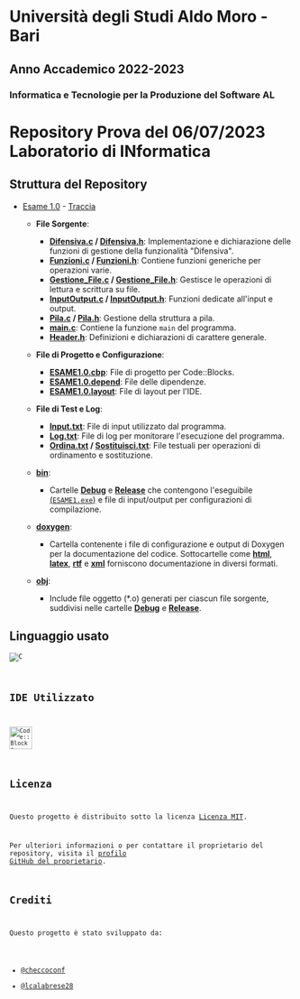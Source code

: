 # Università degli Studi Aldo Moro - Bari

## Anno Accademico 2022-2023

### Informatica e Tecnologie per la Produzione del Software AL

# Repository Prova del 06/07/2023 Laboratorio di INformatica

## Struttura del Repository
- [Esame 1.0](https://github.com/checcoconf/Prova-del-06-07-2023-Laboratorio-di-Informatica/tree/main/ESAME%201.0) - [Traccia](https://github.com/checcoconf/Prova-del-06-07-2023-Laboratorio-di-Informatica/blob/main/Traccia.pdf)
  - **File Sorgente**:
    - **[Difensiva.c](https://github.com/checcoconf/Prova-del-06-07-2023-Laboratorio-di-Informatica/blob/main/ESAME%201.0/Difensiva.c) / [Difensiva.h](https://github.com/checcoconf/Prova-del-06-07-2023-Laboratorio-di-Informatica/blob/main/ESAME%201.0/Difensiva.h)**: Implementazione e dichiarazione delle funzioni di gestione della funzionalità "Difensiva".
    - **[Funzioni.c](https://github.com/checcoconf/Prova-del-06-07-2023-Laboratorio-di-Informatica/blob/main/ESAME%201.0/Funzioni.c) / [Funzioni.h](https://github.com/checcoconf/Prova-del-06-07-2023-Laboratorio-di-Informatica/blob/main/ESAME%201.0/Funzioni.h)**: Contiene funzioni generiche per operazioni varie.
    - **[Gestione_File.c](https://github.com/checcoconf/Prova-del-06-07-2023-Laboratorio-di-Informatica/blob/main/ESAME%201.0/Gestione_File.c) / [Gestione_File.h](https://github.com/checcoconf/Prova-del-06-07-2023-Laboratorio-di-Informatica/blob/main/ESAME%201.0/Gestione_File.h)**: Gestisce le operazioni di lettura e scrittura su file.
    - **[InputOutput.c](https://github.com/checcoconf/Prova-del-06-07-2023-Laboratorio-di-Informatica/blob/main/ESAME%201.0/InputOutput.c) / [InputOutput.h](https://github.com/checcoconf/Prova-del-06-07-2023-Laboratorio-di-Informatica/blob/main/ESAME%201.0/InputOutput.h)**: Funzioni dedicate all'input e output.
    - **[Pila.c](https://github.com/checcoconf/Prova-del-06-07-2023-Laboratorio-di-Informatica/blob/main/ESAME%201.0/Pila.c) / [Pila.h](https://github.com/checcoconf/Prova-del-06-07-2023-Laboratorio-di-Informatica/blob/main/ESAME%201.0/Pila.h)**: Gestione della struttura a pila.
    - **[main.c](https://github.com/checcoconf/Prova-del-06-07-2023-Laboratorio-di-Informatica/blob/main/ESAME%201.0/main.c)**: Contiene la funzione `main` del programma.
    - **[Header.h](https://github.com/checcoconf/Prova-del-06-07-2023-Laboratorio-di-Informatica/blob/main/ESAME%201.0/Header.h)**: Definizioni e dichiarazioni di carattere generale.
  
  - **File di Progetto e Configurazione**:
    - **[ESAME1.0.cbp](https://github.com/checcoconf/Prova-del-06-07-2023-Laboratorio-di-Informatica/blob/main/ESAME%201.0/ESAME1.0.cbp)**: File di progetto per Code::Blocks.
    - **[ESAME1.0.depend](https://github.com/checcoconf/Prova-del-06-07-2023-Laboratorio-di-Informatica/blob/main/ESAME%201.0/ESAME1.0.depend)**: File delle dipendenze.
    - **[ESAME1.0.layout](https://github.com/checcoconf/Prova-del-06-07-2023-Laboratorio-di-Informatica/blob/main/ESAME%201.0/ESAME1.0.layout)**: File di layout per l'IDE.

  - **File di Test e Log**:
    - **[Input.txt](https://github.com/checcoconf/Prova-del-06-07-2023-Laboratorio-di-Informatica/blob/main/ESAME%201.0/Input.txt)**: File di input utilizzato dal programma.
    - **[Log.txt](https://github.com/checcoconf/Prova-del-06-07-2023-Laboratorio-di-Informatica/blob/main/ESAME%201.0/Log.txt)**: File di log per monitorare l'esecuzione del programma.
    - **[Ordina.txt](https://github.com/checcoconf/Prova-del-06-07-2023-Laboratorio-di-Informatica/blob/main/ESAME%201.0/Ordina.txt) / [Sostituisci.txt](https://github.com/checcoconf/Prova-del-06-07-2023-Laboratorio-di-Informatica/blob/main/ESAME%201.0/Sostituisci.txt)**: File testuali per operazioni di ordinamento e sostituzione.

  - **[bin](https://github.com/checcoconf/Prova-del-06-07-2023-Laboratorio-di-Informatica/tree/main/ESAME%201.0/bin)**:
    - Cartelle **[Debug](https://github.com/checcoconf/Prova-del-06-07-2023-Laboratorio-di-Informatica/tree/main/ESAME%201.0/bin/Debug)** e **[Release](https://github.com/checcoconf/Prova-del-06-07-2023-Laboratorio-di-Informatica/tree/main/ESAME%201.0/bin/Release)** che contengono l'eseguibile [(`ESAME1.exe`)](https://github.com/checcoconf/Prova-del-06-07-2023-Laboratorio-di-Informatica/blob/main/ESAME%201.0/bin/Release/ESAME1.exe) e file di input/output per configurazioni di compilazione.

  - **[doxygen](https://github.com/checcoconf/Prova-del-06-07-2023-Laboratorio-di-Informatica/tree/main/ESAME%201.0/doxygen)**:
    - Cartella contenente i file di configurazione e output di Doxygen per la documentazione del codice. Sottocartelle come **[html](https://github.com/checcoconf/Prova-del-06-07-2023-Laboratorio-di-Informatica/tree/main/ESAME%201.0/doxygen/html)**, **[latex](https://github.com/checcoconf/Prova-del-06-07-2023-Laboratorio-di-Informatica/tree/main/ESAME%201.0/doxygen/latex)**, **[rtf](https://github.com/checcoconf/Prova-del-06-07-2023-Laboratorio-di-Informatica/tree/main/ESAME%201.0/doxygen/rtf)** e **[xml](https://github.com/checcoconf/Prova-del-06-07-2023-Laboratorio-di-Informatica/tree/main/ESAME%201.0/doxygen/hxml)** forniscono documentazione in diversi formati.

  - **[obj](https://github.com/checcoconf/Prova-del-06-07-2023-Laboratorio-di-Informatica/tree/main/ESAME%201.0/obj)**:
    - Include file oggetto (*.o) generati per ciascun file sorgente, suddivisi nelle cartelle **[Debug](https://github.com/checcoconf/Prova-del-06-07-2023-Laboratorio-di-Informatica/tree/main/ESAME%201.0/obj/Debug)** e **[Release](https://github.com/checcoconf/Prova-del-06-07-2023-Laboratorio-di-Informatica/tree/main/ESAME%201.0/obj/Release)**.

## Linguaggio usato
<code><img src="https://img.icons8.com/color/48/000000/c-programming.png" alt="C"/>

## IDE Utilizzato
<code><img alt="Code::Blocks" width="40px" src="https://upload.wikimedia.org/wikipedia/commons/4/4b/Codeblocks_logo.png"/></code>

## Licenza

Questo progetto è distribuito sotto la licenza [Licenza MIT](https://opensource.org/licenses/MIT).

Per ulteriori informazioni o per contattare il proprietario del repository, visita il [profilo GitHub del proprietario](https://github.com/checcoconf).

## Crediti

Questo progetto è stato sviluppato da:

- [@checcoconf](https://github.com/checcoconf)
- [@lcalabrese28](https://github.com/LorenzoCalabrese03)
